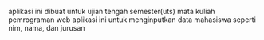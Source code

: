 aplikasi ini dibuat untuk ujian tengah semester(uts) mata kuliah pemrograman web
aplikasi ini untuk menginputkan data mahasiswa seperti nim, nama, dan jurusan
